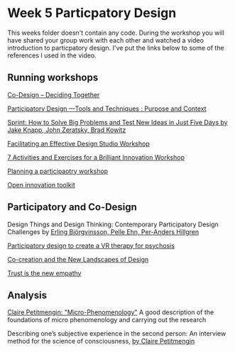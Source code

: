 # Week 5 Particpatory Design
This weeks folder doesn't contain any code. During the workshop you will have shared your group work with each other and watched a video introduction to particpatory design. I've put the links below to some of the references I used in the video.

## Running workshops

[Co-Design – Deciding Together](https://www.mind.org.uk/workplace/influence-and-participation-toolkit/how/methods/co-design/)

[Participatory Design —Tools and Techniques : Purpose and Context](https://medium.com/@i.shubhangich/participatory-design-tools-and-techniques-purpose-and-context-cc877790d4a6) 

[Sprint: How to Solve Big Problems and Test New Ideas in Just Five Days by Jake Knapp,
John Zeratsky, Brad Kowitz](https://www.goodreads.com/book/show/25814544-sprint)

[Facilitating an Effective Design Studio Workshop](https://www.nngroup.com/articles/facilitating-design-studio-workshop/)

[7 Activities and Exercises for a Brilliant Innovation Workshop](https://guerric.co.uk/innovation-workshop/) 

[Planning a participaotry workshop](https://www.jisc.ac.uk/guides/planning-a-participatory-workshop) 

[Open innovation toolkit](https://toolkit.mozilla.org/method/participatory-designco-design-worksession/) 

## Participatory and Co-Design
Design Things and Design Thinking: Contemporary Participatory Design Challenges by [Erling Björgvinsson, Pelle Ehn, Per-Anders Hillgren](https://doi.org/10.1162/DESI_a_00165)

[Participatory design to create a VR therapy for psychosis](https://www.tandfonline.com/doi/abs/10.1080/24735132.2021.1885889?journalCode=rfdh20)

[Co-creation and the New Landscapes of Design](https://doi.org/10.1080/15710880701875068)

[Trust is the new empathy](https://qz.com/1205045/trust-is-the-new-empathy/)

## Analysis

[Claire Petitmengin: "Micro-Phenomenology"](https://www.youtube.com/watch?v=YFU9YVuNXQg) A good description of the foundations of micro phenomenology and carrying out the research

Describing one’s subjective experience in the second person: An interview method for the science of consciousness, [by Claire Petitmengin](http://clairepetitmengin.fr/AArticles%20versions%20finales/PCS%20-%20Second%20Person.pdf)